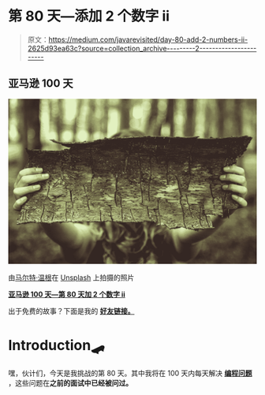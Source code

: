 # 第 80 天—添加 2 个数字 ii

> 原文：<https://medium.com/javarevisited/day-80-add-2-numbers-ii-2625d93ea63c?source=collection_archive---------2----------------------->

## 亚马逊 100 天

![](img/16da9c2300732722f348c2a92aa5741a.png)

由[马尔特·温根](https://unsplash.com/@maltewingen?utm_source=unsplash&utm_medium=referral&utm_content=creditCopyText)在 [Unsplash](https://unsplash.com/s/photos/add?utm_source=unsplash&utm_medium=referral&utm_content=creditCopyText) 上拍摄的照片

[**亚马逊 100 天—第 80 天加 2 个数字 ii**](https://leetcode.com/problems/add-two-numbers-ii/)

出于免费的故事？下面是我的 [**好友链接。**](/@akshay_ravindran/day-80-add-2-numbers-ii-2625d93ea63c?source=friends_link&sk=d781ffc8e6896b0f5410f6ca9aff6d51)

# Introduction🛹

嘿，伙计们，今天是我挑战的第 80 天。其中我将在 100 天内每天解决 [**编程问题**](https://www.java67.com/2018/05/top-75-programming-interview-questions-answers.html) ，这些问题在**之前的面试中已经被问过。**